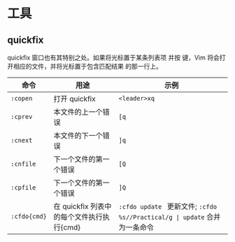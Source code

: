 # 工具

## quickfix

quickfix 窗口也有其特别之处。如果将光标置于某条列表项 并按 <CR> 键，Vim 将会打开相应的文件，并将光标置于包含匹配结果 的那一行上。

| 命令         | 用途                                      | 示例                                                                       |
| ------------ | ----------------------------------------- | -------------------------------------------------------------------------- |
| `:copen`     | 打开 quickfix                             | `<leader>xq`                                                               |
| `:cprev`     | 本文件的上一个错误                        | `[q`                                                                       |
| `:cnext`     | 本文件的下一个错误                        | `]q`                                                                       |
| `:cnfile`    | 下一个文件的第一个错误                    | `[Q`                                                                       |
| `:cpfile`    | 下一个文件的第一个错误                    | `]Q`                                                                       |
| `:cfdo{cmd}` | 在 quickfix 列表中的每个文件执行执行{cmd} | `:cfdo update ` 更新文件; `:cfdo %s//Practical/g \| update` 合并为一条命令 |
